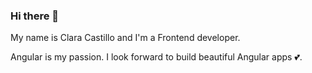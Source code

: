 ### Hi there 👋

My name is Clara Castillo and I'm a Frontend developer.

Angular is my passion. I look forward to build beautiful Angular apps 💕.
